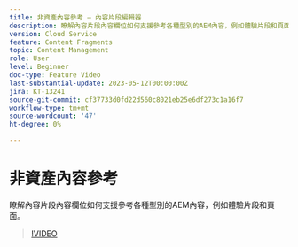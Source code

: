 ```yaml
---
title: 非資產內容參考 — 內容片段編輯器
description: 瞭解內容片段內容欄位如何支援參考各種型別的AEM內容，例如體驗片段和頁面。
version: Cloud Service
feature: Content Fragments
topic: Content Management
role: User
level: Beginner
doc-type: Feature Video
last-substantial-update: 2023-05-12T00:00:00Z
jira: KT-13241
source-git-commit: cf37733d0fd22d560c8021eb25e6df273c1a16f7
workflow-type: tm+mt
source-wordcount: '47'
ht-degree: 0%

---
```



# 非資產內容參考

瞭解內容片段內容欄位如何支援參考各種型別的AEM內容，例如體驗片段和頁面。

>[!VIDEO](https://video.tv.adobe.com/v/3419313/?learn=on)
